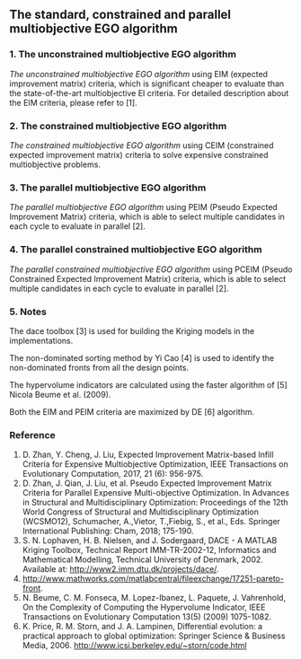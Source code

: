 ## The standard, constrained and parallel multiobjective EGO algorithm

### 1. The unconstrained multiobjective EGO algorithm 
*The unconstrained multiobjective EGO algorithm* using EIM (expected improvement matrix) criteria, which is significant cheaper to evaluate than the state-of-the-art multiobjective EI criteria. For detailed description about the EIM criteria, please refer to [1].

### 2. The constrained multiobjective EGO algorithm 
*The constrained multiobjective EGO algorithm* using CEIM (constrained expected improvement matrix) criteria to solve expensive constrained multiobjective problems.

### 3. The parallel multiobjective EGO algorithm
*The parallel multiobjective EGO algorithm* using PEIM (Pseudo Expected Improvement Matrix) criteria, which is able to select multiple candidates in each cycle to evaluate in parallel [2].

### 4. The parallel constrained multiobjective EGO algorithm 
*The parallel constrained multiobjective EGO algorithm* using PCEIM (Pseudo Constrained Expected Improvement Matrix) criteria, which is able to select multiple candidates in each cycle to evaluate in parallel [2].

### 5. Notes
The dace toolbox [3] is used for building the Kriging models in the implementations.

The non-dominated sorting method by Yi Cao [4] is used to identify the non-dominated fronts from all the design points.

The hypervolume indicators are calculated using the faster algorithm of [5] Nicola Beume et al. (2009).

Both the EIM and PEIM criteria are maximized by DE [6] algorithm.

### Reference
1. D. Zhan, Y. Cheng, J. Liu, Expected Improvement Matrix-based Infill Criteria for Expensive Multiobjective Optimization, IEEE Transactions on Evolutionary Computation, 2017, 21 (6): 956-975.
2. D. Zhan, J. Qian, J. Liu, et al. Pseudo Expected Improvement Matrix Criteria for Parallel Expensive Multi-objective Optimization. In Advances in Structural and Multidisciplinary Optimization: Proceedings of the 12th World Congress of Structural and Multidisciplinary Optimization (WCSMO12), Schumacher, A.,Vietor, T.,Fiebig, S., et al., Eds. Springer International Publishing: Cham, 2018; 175-190.
3. S. N. Lophaven, H. B. Nielsen, and J. Sodergaard, DACE - A MATLAB Kriging Toolbox, Technical Report IMM-TR-2002-12, Informatics and Mathematical Modelling, Technical University of Denmark, 2002. Available at: http://www2.imm.dtu.dk/projects/dace/.
4. http://www.mathworks.com/matlabcentral/fileexchange/17251-pareto-front.
5. N. Beume, C. M. Fonseca, M. Lopez-Ibanez, L. Paquete, J. Vahrenhold, On the Complexity of Computing the Hypervolume Indicator, IEEE Transactions on Evolutionary Computation 13(5) (2009) 1075-1082.
6. K. Price, R. M. Storn, and J. A. Lampinen, Differential evolution: a practical approach to global optimization: Springer Science & Business Media, 2006. http://www.icsi.berkeley.edu/~storn/code.html
